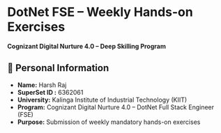 # DotNet FSE – Weekly Hands-on Exercises

**Cognizant Digital Nurture 4.0 – Deep Skilling Program**

## 👤 Personal Information

- **Name:** Harsh Raj 
- **SuperSet ID :** 6362061  
- **University:** Kalinga Institute of Industrial Technology (KIIT)  
- **Program:** Cognizant Digital Nurture 4.0 – DotNet Full Stack Engineer (FSE)  
- **Purpose:** Submission of weekly mandatory hands-on exercises  
